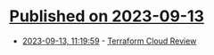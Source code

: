 # [Published on 2023-09-13](index.md)

* [2023-09-13, 11:19:59](https://lobste.rs/s/kgzfi1/terraform_cloud_review) - [Terraform Cloud Review](https://matduggan.com/terraform-cloud-review/)
